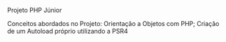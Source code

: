 Projeto PHP Júnior

Conceitos abordados no Projeto: 
Orientação a Objetos com PHP;
Criação de um Autoload próprio utilizando a PSR4
